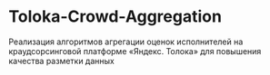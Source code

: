 # Toloka-Crowd-Aggregation
Реализация алгоритмов агрегации оценок исполнителей на краудсорсинговой платформе «Яндекс. Толока» для повышения качества разметки данных
